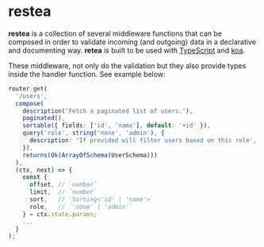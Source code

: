 # restea
**restea** is a collection of several middleware functions that can be composed in order to validate incoming (and outgoing) data in a declarative and documenting way. **retea** is built to be used with [TypeScript](https://github.com/microsoft/TypeScript) and [koa](https://github.com/koajs/koa).

These middleware, not only do the validation but they also provide types inside the handler function. See example below:

```ts
router.get(
  '/users',
  compose(
    description('Fetch a paginated list of users.'),
    paginated(),
    sortable({ fields: ['id', 'name'], default: '+id' }),
    query('role', string('none', 'admin'), {
      description: 'If provided will filter users based on this role',
    }),
    returns(Ok(ArrayOfSchema(UserSchema)))
  ),
  (ctx, next) => {
    const {
      offset, // `number`
      limit,  // `number`
      sort,   // `Sorting<'id' | 'name'>`
      role,   // `'none' | 'admin'`
    } = ctx.state.params;
    ...
  }
);
```
